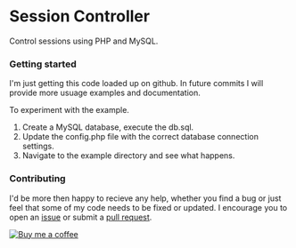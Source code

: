 Session Controller
==================

Control sessions using PHP and MySQL.

### Getting started

I'm just getting this code loaded up on github. In future commits I will provide more usuage examples and documentation.

To experiment with the example. 

1. Create a MySQL database, execute the db.sql.
2. Update the config.php file with the correct database connection settings.
3. Navigate to the example directory and see what happens.

### Contributing

I'd be more then happy to recieve any help, whether you find a bug or just feel that some of my code needs to be fixed or updated. I encourage you to open an [issue](https://github.com/bmcculley/session-controller/issues) or submit a [pull request](https://github.com/bmcculley/session-controller/pulls).

[![Buy me a coffee](http://i.imgur.com/qB510Gx.png "Buy me a coffee?")](https://www.paypal.com/cgi-bin/webscr?cmd=_s-xclick&hosted_button_id=WH8N24DEJKVCE)
